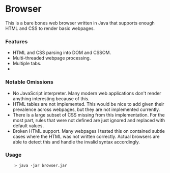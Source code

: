 # Browser

This is a bare bones web browser written in Java that supports enough HTML and CSS to render basic webpages.


### Features
- HTML and CSS parsing into DOM and CSSOM.
- Multi-threaded webpage processing.
- Multiple tabs.
- 

### Notable Omissions
- No JavaScript interpreter. Many modern web applications don't render anything interesting because of this. 
- HTML tables are not implemented. This would be nice to add given their prevalence across webpages, but they are not implemented currently.
- There is a large subset of CSS missing from this implementation. For the most part, rules that were not defined are just ignored and replaced with default values.
- Broken HTML support. Many webpages I tested this on contained subtle cases where the HTML was not written correctly. Actual browsers are able to detect this and handle the invalid syntax accordingly.

### Usage
```
    > java -jar browser.jar
```
